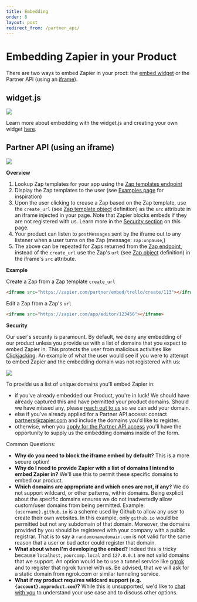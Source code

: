 ```yaml
---
title: Embedding
order: 8
layout: post
redirect_from: /partner_api/
---
```


# Embedding Zapier in your Product

There are two ways to embed Zapier in your proct: the [embed widget](#widget) or the Partner API (using an [iframe](#iframe)).


## widget.js

![](https://cdn.zapier.com/zapier/images/partners/in-your-product.png)

Learn more about embedding with the widget.js and creating your own widget [here](https://zapier.com/partner/embed/).

<span id="iframe"><!-- helper anchor for simpler linking --></span>

## Partner API (using an iframe)

![](https://cdn.zapier.com/storage/photos/edcf17488c8250dca213ed2083846fc5.png)

**Overview**

1. Lookup Zap templates for your app using the [Zap templates endpoint](/partner_api/endpoints#get_v1zaptemplates)
2. Display the Zap templates to the user (see [Examples page](/partner_api/examples) for inspiration)
3. Upon the user clicking to crease a Zap based on the Zap template, use the `create_url` (see [Zap template object](/partner_api/endpoints#zap-template) definition) as the `src` attribute in an iframe injected in your page. Note that Zapier blocks embeds if they are not registered with us. Learn more in the [Security section](#security) on this page.
4. Your product can listen to `postMessages` sent by the iframe out to any listener when a user turns on the Zap (message: `zap:unpause`,)
5. The above can be repeated for Zaps returned from the [Zap endpoint](/partner_api/endpoints#get_v1zaps), instead of the `create_url` use the Zap's `url` (see [Zap object](/partner_api/endpoints#zap) definition) in the iframe's `src` attribute.

**Example**

Create a Zap from a Zap template `create_url`

```html
<iframe src="https://zapier.com/partner/embed/trello/create/113"></iframe>
```

Edit a Zap from a Zap's `url`

```html
<iframe src="https://zapier.com/app/editor/123456"></iframe>
```

<span id="security"><!-- helper anchor to security section --></span>

**Security**

Our user's security is paramount. By default, we deny any embedding of our product unless you provide us with a list of domains that you expect to embed Zapier in. This protects the user from malicious activities like [Clickjacking](https://www.owasp.org/index.php/Clickjacking). An example of what the user would see if you were to attempt to embed Zapier and the embedding domain was not registered with us:

![](https://zappy.zapier.com/ADC97813-C64D-4980-AED9-1A0D7FDDF50B.png)

To provide us a list of unique domains you'll embed Zapier in:

- if you've already embedded our Product, you're in luck! We should have already captured this and have permitted your product domains. Should we have missed any, please [reach out to us](mailto:partners@zapier.com) so we can add your domain.
- else if you've already applied for a Partner API access: contact [partners@zapier.com](mailto:partners@zapier.com) and include the domains you'd like to register.
- otherwise, when you [apply for the Partner API access](https://zapier.typeform.com/to/pO5cJ4) you'll have the opportunity to supply us the embedding domains inside of the form.

Common Questions:

- **Why do you need to block the iframe embed by default?** This is a more secure option!
- **Why do I need to provide Zapier with a list of domains I intend to embed Zapier in?** We'll use this to permit these specific domains to embed our product.
- **Which domains are appropriate and which ones are not, if any?** We do not support wildcard, or other patterns, within domains. Being explicit about the specific domains ensures we do not inadvertedly allow custom/user domains from being permitted. Example: `{username}.github.io` is a scheme used by Github to allow any user to create their own websites. In this example, only `github.io` would be permitted but not any subdomain of that domain. Moreover, the domains provided by you should be registered with your company with a public registrar. That is to say a `randomcnamedomain.com` is not valid for the same reason that a user or bad actor could register that domain.
- **What about when I'm developing the embed?** Indeed this is tricky because `localhost`, `yourcomp.local` and `127.0.0.1` are not valid domains that we support. An option would be to use a tunnel service like [ngrok](https://ngrok.com/) and to register that ngrok tunnel with us. Be advised, that we will ask for a static domain from ngrok.com or similar tunneling service.
- **What if my product requires wildcard support (e.g. `{account}.myproduct.com`)?** While this is unsupported, we'd like to [chat with you](mailto:partners@zapier.com) to understand your use case and to discuss other options.


